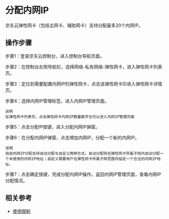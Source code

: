 # 分配内网IP

京东云弹性网卡（包括主网卡、辅助网卡）支持分配最多20个内网IP。

## 操作步骤
步骤1：登录京东云控制台，进入控制台导航页面。

步骤2：在控制台左侧导航栏，选择网络-私有网络-弹性网卡，进入弹性网卡列表页。

步骤3：定位到需要配置内网IP的弹性网卡，点击该弹性网卡ID进入弹性网卡详情页。

步骤4：选择内网IP管理标签，进入内网IP管理页面。

	说明
	在弹性网卡列表页，点击弹性网卡内网IP数量数字也可以进入内网IP管理页面

步骤5：点击分配IP按键，进入分配内网IP弹窗。

步骤6：在分配内网IP弹窗，点击增加内网IP，分配一个新的内网IP。

	说明
	目前内网IP分配支持自动分配与自定义两种方式。自动分配将在弹性网卡所属子网内自动分配一个未使用的内网IP地址；自定义需要用户在弹性网卡所属子网范围内指定一个合法的内网IP地址。

步骤7：点击确定按键，完成分配内网IP操作。返回内网IP管理页面，查看内网IP分配情况。

## 相关参考

- [使用限制](../../Introduction/Restrictions.md)
